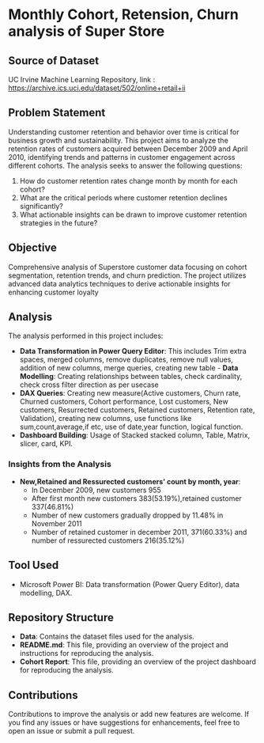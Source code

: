 # Monthly Cohort, Retension, Churn analysis of Super Store

## Source of Dataset
UC Irvine Machine Learning Repository, link : https://archive.ics.uci.edu/dataset/502/online+retail+ii

## Problem Statement
Understanding customer retention and behavior over time is critical for business growth and sustainability. This project aims to analyze the retention rates of customers acquired between December 2009 and April 2010, identifying trends and patterns in customer engagement across different cohorts. The analysis seeks to answer the following questions:

1. How do customer retention rates change month by month for each cohort?
2. What are the critical periods where customer retention declines significantly?
3. What actionable insights can be drawn to improve customer retention strategies in the future?

## Objective
Comprehensive analysis of Superstore customer data focusing on cohort segmentation, retention trends, and churn prediction. The project utilizes advanced data analytics techniques to derive actionable insights for enhancing customer loyalty

## Analysis
The analysis performed in this project includes:

- **Data Transformation in Power Query Editor**: This includes Trim extra spaces, merged columns, remove duplicates, remove null values, addition of new columns, merge queries, creating new table  - **Data Modelling**: Creating relationships between tables, check cardinality, check cross filter direction as per usecase
- **DAX Queries**: Creating new measure(Active customers, Churn rate, Churned customers, Cohort performance, Lost customers, New customers, Resurrected customers, Retained customers, Retention rate, Validation), creating new columns, use functions like sum,count,average,if etc, use of date,year function, logical function.
- **Dashboard Building**: Usage of Stacked stacked column, Table, Matrix, slicer, card, KPI.

### Insights from the Analysis

- **New,Retained and Ressurected customers' count by month, year**:
  - In December 2009, new customers 955
  - After first month new customers 383(53.19%),retained customer 337(46.81%)
  - Number of new customers gradually dropped by 11.48% in November 2011
  - Number of retained customer in december 2011, 371(60.33%) and number of ressurected customers 216(35.12%)

## Tool Used
- Microsoft Power BI: Data transformation (Power Query Editor), data modelling, DAX.

## Repository Structure
- **Data**: Contains the dataset files used for the analysis.
- **README.md**: This file, providing an overview of the project and instructions for reproducing the analysis.
- **Cohort Report**: This file, providing an overview of the project dashboard for reproducing the analysis.

## Contributions
Contributions to improve the analysis or add new features are welcome. If you find any issues or have suggestions for enhancements, feel free to open an issue or submit a pull request.
